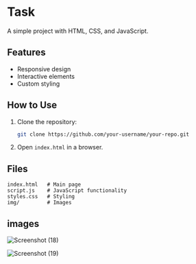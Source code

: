 # Task

A simple project with HTML, CSS, and JavaScript.

## Features
- Responsive design
- Interactive elements
- Custom styling

## How to Use
1. Clone the repository:
   ```sh
   git clone https://github.com/your-username/your-repo.git
   ```
2. Open `index.html` in a browser.

## Files
```
index.html   # Main page
script.js    # JavaScript functionality
styles.css   # Styling
img/         # Images
```

## images

![Screenshot (18)](https://github.com/user-attachments/assets/9635b825-5af9-42ad-bc97-2fcf26b68d23)

![Screenshot (19)](https://github.com/user-attachments/assets/1e7c6ff9-b741-4b39-be1f-a4141e5702c2)




